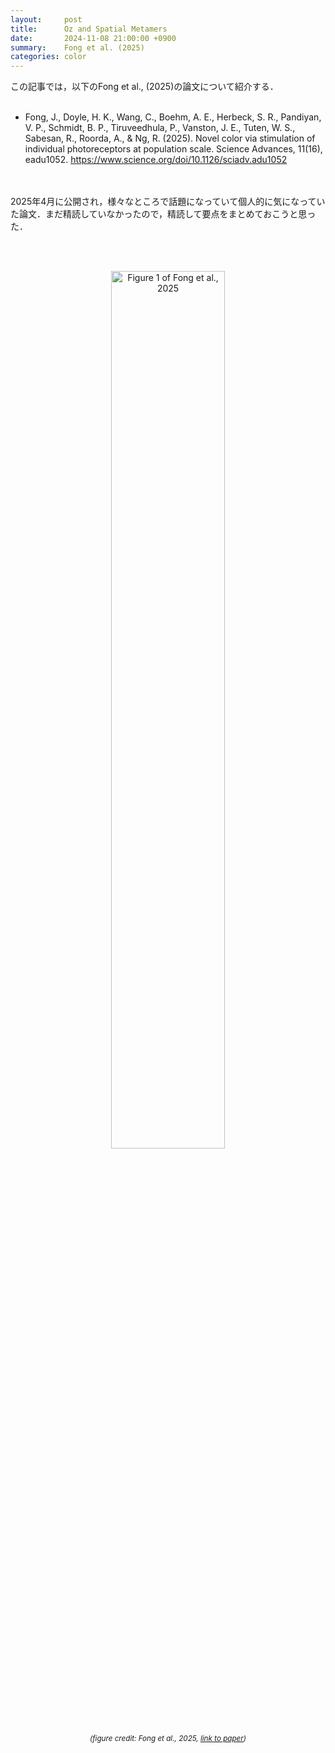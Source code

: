 ```yaml
---
layout:     post
title:      Oz and Spatial Metamers
date:       2024-11-08 21:00:00 +0900
summary:    Fong et al. (2025) 
categories: color
---
```


この記事では，以下のFong et al., (2025)の論文について紹介する．
<br><br>

- Fong, J., Doyle, H. K., Wang, C., Boehm, A. E., Herbeck, S. R., Pandiyan, V. P., Schmidt, B. P., Tiruveedhula, P., Vanston, J. E., Tuten, W. S., Sabesan, R., Roorda, A., & Ng, R. (2025). Novel color via stimulation of individual photoreceptors at population scale. Science Advances, 11(16), eadu1052.
https://www.science.org/doi/10.1126/sciadv.adu1052

<br><br>
2025年4月に公開され，様々なところで話題になっていて個人的に気になっていた論文．まだ精読していなかったので，精読して要点をまとめておこうと思った．

<br><br>

<div align="center" style="margin-bottom:40px">
	<img class="80" src="/images/fong_et_al_2025-f1" width="60%" alt="Figure 1 of Fong et al., 2025" />
<sub style="display: block; line-height: 1.5em">
	<i> (figure credit:
Fong et al., 2025,
<a href="[https://royalsocietypublishing.org/doi/10.1098/rspb.1983.0090](https://www.science.org/doi/10.1126/sciadv.adu1052)" target="_blank">link to paper</a>)</i></sub>
</div>
<br><br>


